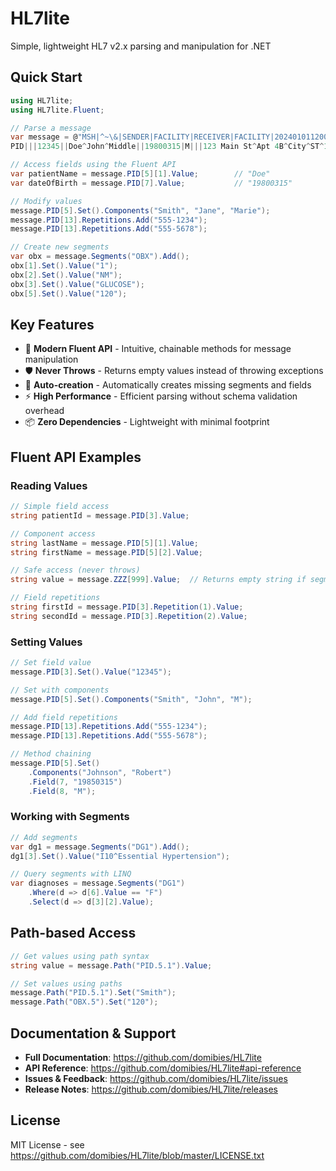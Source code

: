 # HL7lite

Simple, lightweight HL7 v2.x parsing and manipulation for .NET

## Quick Start

```csharp
using HL7lite;
using HL7lite.Fluent;

// Parse a message
var message = @"MSH|^~\&|SENDER|FACILITY|RECEIVER|FACILITY|20240101120000||ADT^A01|123456|P|2.5
PID|||12345||Doe^John^Middle||19800315|M|||123 Main St^Apt 4B^City^ST^12345".ToFluentMessage();

// Access fields using the Fluent API
var patientName = message.PID[5][1].Value;        // "Doe"
var dateOfBirth = message.PID[7].Value;           // "19800315"

// Modify values
message.PID[5].Set().Components("Smith", "Jane", "Marie");
message.PID[13].Repetitions.Add("555-1234");
message.PID[13].Repetitions.Add("555-5678");

// Create new segments
var obx = message.Segments("OBX").Add();
obx[1].Set().Value("1");
obx[2].Set().Value("NM");
obx[3].Set().Value("GLUCOSE");
obx[5].Set().Value("120");
```

## Key Features

- 🎯 **Modern Fluent API** - Intuitive, chainable methods for message manipulation
- 🛡️ **Never Throws** - Returns empty values instead of throwing exceptions
- 🔧 **Auto-creation** - Automatically creates missing segments and fields
- ⚡ **High Performance** - Efficient parsing without schema validation overhead
- 📦 **Zero Dependencies** - Lightweight with minimal footprint

## Fluent API Examples

### Reading Values
```csharp
// Simple field access
string patientId = message.PID[3].Value;

// Component access
string lastName = message.PID[5][1].Value;
string firstName = message.PID[5][2].Value;

// Safe access (never throws)
string value = message.ZZZ[999].Value;  // Returns empty string if segment doesn't exist

// Field repetitions
string firstId = message.PID[3].Repetition(1).Value;
string secondId = message.PID[3].Repetition(2).Value;
```

### Setting Values
```csharp
// Set field value
message.PID[3].Set().Value("12345");

// Set with components
message.PID[5].Set().Components("Smith", "John", "M");

// Add field repetitions
message.PID[13].Repetitions.Add("555-1234");
message.PID[13].Repetitions.Add("555-5678");

// Method chaining
message.PID[5].Set()
    .Components("Johnson", "Robert")
    .Field(7, "19850315")
    .Field(8, "M");
```

### Working with Segments
```csharp
// Add segments
var dg1 = message.Segments("DG1").Add();
dg1[3].Set().Value("I10^Essential Hypertension");

// Query segments with LINQ
var diagnoses = message.Segments("DG1")
    .Where(d => d[6].Value == "F")
    .Select(d => d[3][2].Value);
```

## Path-based Access
```csharp
// Get values using path syntax
string value = message.Path("PID.5.1").Value;

// Set values using paths
message.Path("PID.5.1").Set("Smith");
message.Path("OBX.5").Set("120");
```

## Documentation & Support

- **Full Documentation**: https://github.com/domibies/HL7lite
- **API Reference**: https://github.com/domibies/HL7lite#api-reference
- **Issues & Feedback**: https://github.com/domibies/HL7lite/issues
- **Release Notes**: https://github.com/domibies/HL7lite/releases

## License

MIT License - see https://github.com/domibies/HL7lite/blob/master/LICENSE.txt